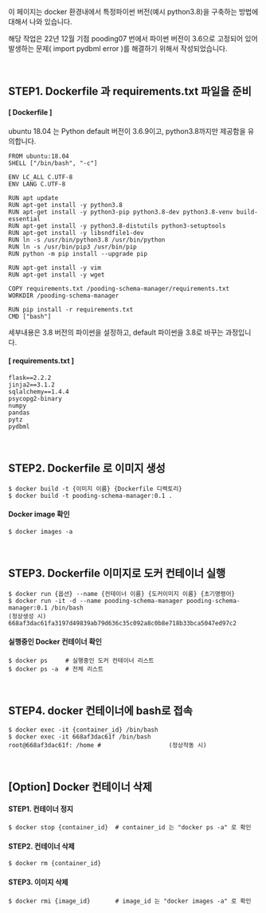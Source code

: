 이 페이지는 docker 환경내에서 특정파이썬 버전(예시 python3.8)을 구축하는 방법에 대해서 나와 있습니다.

해당 작업은 22년 12월 기점 pooding07 번에서 파이썬 버전이 3.6으로 고정되어 있어 발생하는 문제( import pydbml error )를 해결하기 위해서 작성되었습니다.


<br/>

## STEP1. Dockerfile 과 requirements.txt 파일을 준비

#### [ Dockerfile ]

ubuntu 18.04 는 Python default 버전이 3.6.9이고, python3.8까지만 제공함을 유의합니다.

```
FROM ubuntu:18.04
SHELL ["/bin/bash", "-c"]

ENV LC_ALL C.UTF-8
ENV LANG C.UTF-8

RUN apt update
RUN apt-get install -y python3.8
RUN apt-get install -y python3-pip python3.8-dev python3.8-venv build-essential
RUN apt-get install -y python3.8-distutils python3-setuptools
RUN apt-get install -y libsndfile1-dev
RUN ln -s /usr/bin/python3.8 /usr/bin/python
RUN ln -s /usr/bin/pip3 /usr/bin/pip
RUN python -m pip install --upgrade pip

RUN apt-get install -y vim
RUN apt-get install -y wget

COPY requirements.txt /pooding-schema-manager/requirements.txt
WORKDIR /pooding-schema-manager

RUN pip install -r requirements.txt
CMD ["bash"]
```

세부내용은 3.8 버전의 파이썬을 설정하고, default 파이썬을 3.8로 바꾸는 과정입니다.


#### [ requirements.txt ]
```
flask==2.2.2
jinja2==3.1.2
sqlalchemy==1.4.4
psycopg2-binary
numpy
pandas
pytz
pydbml
```


<br/>

## STEP2. Dockerfile 로 이미지 생성
```
$ docker build -t {이미지 이름} {Dockerfile 디렉토리}
$ docker build -t pooding-schema-manager:0.1 .
```

#### Docker image 확인
```
$ docker images -a
```


<br/>

## STEP3. Dockerfile 이미지로 도커 컨테이너 실행
```
$ docker run {옵션} --name {컨테이너 이름} {도커이미지 이름} {초기명령어}
$ docker run -it -d --name pooding-schema-manager pooding-schema-manager:0.1 /bin/bash
(정상생성 시) 668af3dac61fa3197d49839ab79d636c35c092a8c0b8e718b33bca5047ed97c2
```

#### 실행중인 Docker 컨테이너 확인
```
$ docker ps     # 실행중인 도커 컨테이너 리스트
$ docker ps -a  # 전체 리스트
```


<br/>

## STEP4. docker 컨테이너에 bash로 접속
```
$ docker exec -it {container_id} /bin/bash
$ docker exec -it 668af3dac61f /bin/bash
root@668af3dac61f: /home #                   (정상작동 시)
```


<br/>

## [Option] Docker 컨테이너 삭제

#### STEP1. 컨테이너 정지
```
$ docker stop {container_id}  # container_id 는 "docker ps -a" 로 확인
```

#### STEP2. 컨테이너 삭제
```
$ docker rm {container_id}
```

#### STEP3. 이미지 삭제
```
$ docker rmi {image_id}       # image_id 는 "docker images -a" 로 확인
```
